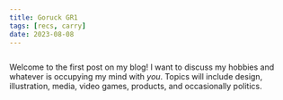 ```yaml
---
title: Goruck GR1
tags: [recs, carry]
date: 2023-08-08
---
```


<img src='https://www.goruck.com/cdn/shop/products/gr1-06_1080x.jpg?v=1688744994' alt='' class='img-fluid my-4'>

Welcome to the first post on my blog! I want to discuss my hobbies and whatever is occupying my mind with *you*. Topics will include design, illustration, media, video games, products, and occasionally politics.
